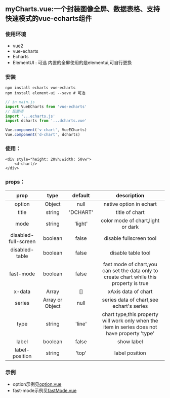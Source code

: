 ## myCharts.vue:一个封装图像全屏、数据表格、支持快速模式的vue-echarts组件

### 使用环境

- vue2
- vue-echarts 
- Echarts
- ElementUI : 可选 内置的全屏使用的是elementui,可自行更换

### 安装
```shell
npm install echarts vue-echarts
npm install element-ui --save # 可选
```
```javascript
// in main.js
import VueECharts from 'vue-echarts'
// 配置项
import '...echarts.js'
import dcharts from '...dcharts.vue'

Vue.component('v-chart', VueECharts)
Vue.component('d-chart', dcharts)

```
### 使用：
```vue
<div style="height: 20vh;width: 50vw">
    <d-chart/>
</div>
```

### props：

|prop|type|default|description|
| :----------: | :--: | :-----: |:--:|
|option|Object|null|native option in echart
|title|string|'DCHART'|title of chart
|mode|string|'light'|color mode of chart,light or dark
|disabled-full-screen|boolean|false|disable fullscreen tool
|disabled-table|boolean|false|disable table tool
|fast-mode|boolean|false|fast mode of chart,you can set the data only to create chart while this property is true
|x-data|Array|[]|xAxis data of chart
|series|Array or Object|null|series data of chart,see echart's series
|type|string|'line'|chart type,this property will work only when the item in series does not have property 'type'
|label|boolean|false|show label
|label-position|string|'top'|label position

### 示例
- option示例见[option.vue](./templates/optionDemo.vue)
- fast-mode示例见[fastMode.vue](./templates/fastMode.vue)
